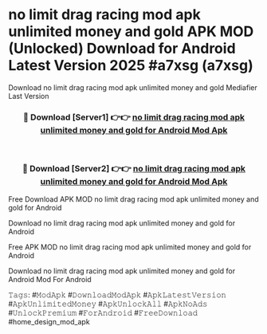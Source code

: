 # no limit drag racing mod apk unlimited money and gold APK MOD (Unlocked) Download for Android Latest Version 2025 #a7xsg (a7xsg)
Download no limit drag racing mod apk unlimited money and gold Mediafier Last Version

<div align="center">
<h3>🔴 Download [Server1] 👉👉 <a href="https://app.mediaupload.pro?title=no_limit_drag_racing_mod_apk_unlimited_money_and_gold&ref=24F">no limit drag racing mod apk unlimited money and gold for Android Mod Apk</a></h3><br>

<h3>🔴 Download [Server2] 👉👉 <a href="https://app.mediaupload.pro?title=no_limit_drag_racing_mod_apk_unlimited_money_and_gold&ref=24F">no limit drag racing mod apk unlimited money and gold for Android Mod Apk</a></h3>
</div>


Free Download APK MOD no limit drag racing mod apk unlimited money and gold for Android

Download no limit drag racing mod apk unlimited money and gold for Android 

Free APK MOD no limit drag racing mod apk unlimited money and gold for Android 

Download no limit drag racing mod apk unlimited money and gold for Android Mod For Android

𝚃𝚊𝚐𝚜: #𝙼𝚘𝚍𝙰𝚙𝚔 #𝙳𝚘𝚠𝚗𝚕𝚘𝚊𝚍𝙼𝚘𝚍𝙰𝚙𝚔 #𝙰𝚙𝚔𝙻𝚊𝚝𝚎𝚜𝚝𝚅𝚎𝚛𝚜𝚒𝚘𝚗 #𝙰𝚙𝚔𝚄𝚗𝚕𝚒𝚖𝚒𝚝𝚎𝚍𝙼𝚘𝚗𝚎𝚢 #𝙰𝚙𝚔𝚄𝚗𝚕𝚘𝚌𝚔𝙰𝚕𝚕 #𝙰𝚙𝚔𝙽𝚘𝙰𝚍𝚜 #𝚄𝚗𝚕𝚘𝚌𝚔𝙿𝚛𝚎𝚖𝚒𝚞𝚖 #𝙵𝚘𝚛𝙰𝚗𝚍𝚛𝚘𝚒𝚍 #𝙵𝚛𝚎𝚎𝙳𝚘𝚠𝚗𝚕𝚘𝚊𝚍 #home_design_mod_apk